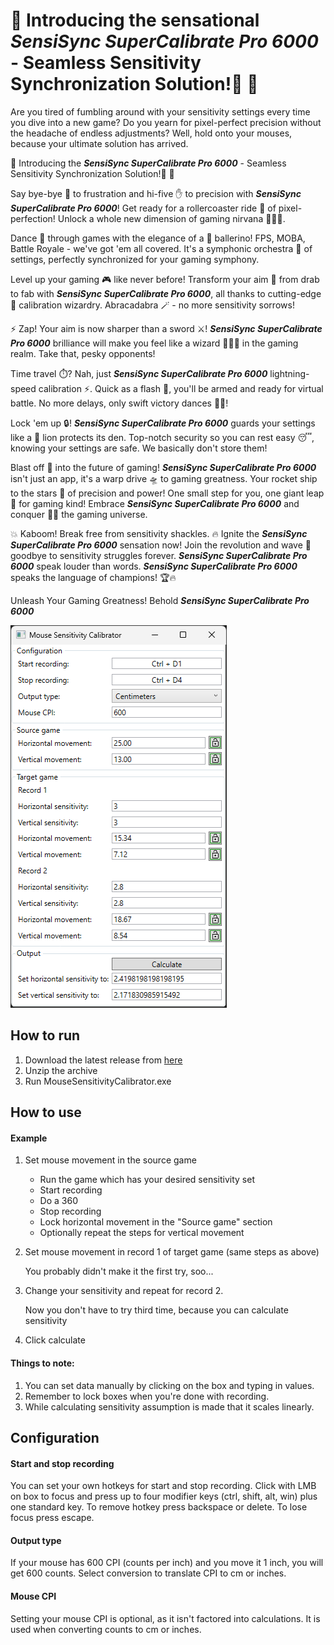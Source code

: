 # 🌟 Introducing the sensational <b><i>SensiSync SuperCalibrate Pro 6000</i></b> - Seamless Sensitivity Synchronization Solution!🐍 🌟

Are you tired of fumbling around with your sensitivity settings every time you dive into a new game? Do you yearn for pixel-perfect precision without the headache of endless adjustments? Well, hold onto your mouses, because your ultimate solution has arrived.

🌟 Introducing the <b><i>SensiSync SuperCalibrate Pro 6000</i></b> - Seamless Sensitivity Synchronization Solution!🐍 🌟

Say bye-bye 👋 to frustration and hi-five ✋ to precision with <b><i>SensiSync SuperCalibrate Pro 6000</i></b>! Get ready for a rollercoaster ride 🎢 of pixel-perfection! Unlock a whole new dimension of gaming nirvana 🧘🏼‍♂️.

Dance 💃 through games with the elegance of a 🕺 ballerino! FPS, MOBA, Battle Royale - we've got 'em all covered. It's a symphonic orchestra 🎻 of settings, perfectly synchronized for your gaming symphony.

Level up your gaming 🎮 like never before! Transform your aim 🎯 from drab to fab with <b><i>SensiSync SuperCalibrate Pro 6000</i></b>, all thanks to cutting-edge 🔪 calibration wizardry. Abracadabra 🪄 - no more sensitivity sorrows!

⚡️ Zap! Your aim is now sharper than a sword ⚔️! <b><i>SensiSync SuperCalibrate Pro 6000</i></b> brilliance will make you feel like a wizard 🧙🏼‍♂️ in the gaming realm. Take that, pesky opponents!

Time travel ⏱️? Nah, just <b><i>SensiSync SuperCalibrate Pro 6000</i></b> lightning-speed calibration ⚡. Quick as a flash 🔦, you'll be armed and ready for virtual battle. No more delays, only swift victory dances 💃🕺!

Lock 'em up 🔒! <b><i>SensiSync SuperCalibrate Pro 6000</i></b> guards your settings like a 🦁 lion protects its den. Top-notch security so you can rest easy 😴, knowing your settings are safe. We basically don't store them!

Blast off 🚀 into the future of gaming! <b><i>SensiSync SuperCalibrate Pro 6000</i></b> isn't just an app, it's a warp drive 🛸 to gaming greatness. Your rocket ship to the stars 🌌 of precision and power! One small step for you, one giant leap 🚀 for gaming kind! Embrace <b><i>SensiSync SuperCalibrate Pro 6000</i></b> and conquer 🫅🏼 the gaming universe.

💥 Kaboom! Break free from sensitivity shackles. 🔥 Ignite the <b><i>SensiSync SuperCalibrate Pro 6000</i></b> sensation now! Join the revolution and wave 🎉 goodbye to sensitivity struggles forever. <b><i>SensiSync SuperCalibrate Pro 6000</i></b> speak louder than words. <b><i>SensiSync SuperCalibrate Pro 6000</i></b> speaks the language of champions! 🏆🔥

Unleash Your Gaming Greatness! Behold <b><i>SensiSync SuperCalibrate Pro 6000</i></b>

![](Assets/image.png)

## How to run
1. Download the latest release from [here](https://github.com/piotr-wawro/mouse-sensitivity-calibrator/releases)
2. Unzip the archive
3. Run MouseSensitivityCalibrator.exe

## How to use

#### Example
1. Set mouse movement in the source game
    * Run the game which has your desired sensitivity set
    * Start recording
    * Do a 360
    * Stop recording
    * Lock horizontal movement in the "Source game" section
    * Optionally repeat the steps for vertical movement
2. Set mouse movement in record 1 of target game (same steps as above)

   You probably didn't make it the first try, soo...

3. Change your sensitivity and repeat for record 2.

   Now you don't have to try third time, because you can calculate sensitivity

4. Click calculate

#### Things to note:
1. You can set data manually by clicking on the box and typing in values.
2. Remember to lock boxes when you're done with recording.
2. While calculating sensitivity assumption is made that it scales linearly.

## Configuration
#### Start and stop recording
You can set your own hotkeys for start and stop recording. Click with LMB on box to focus and press up to four modifier keys (ctrl, shift, alt, win) plus one standard key. To remove hotkey press backspace or delete. To lose focus press escape.

#### Output type
If your mouse has 600 CPI (counts per inch) and you move it 1 inch, you will get 600 counts. Select conversion to translate CPI to cm or inches. 

#### Mouse CPI
Setting your mouse CPI is optional, as it isn't factored into calculations. It is used when converting counts to cm or inches.
